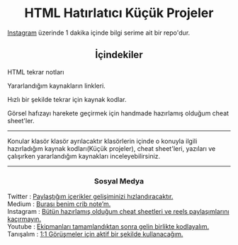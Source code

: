 <h1 align="center"> HTML Hatırlatıcı Küçük Projeler </h1>

<p> <a href="https://www.instagram.com/ozantekindev/">Instagram</a> üzerinde 1 dakika içinde bilgi serime ait bir repo'dur. </p>

<h2 align="center">İçindekiler</h2>

<p>HTML tekrar notları</p>

<p> Yararlandığım kaynakların linkleri.</p>

<p>Hızlı bir şekilde tekrar için kaynak kodlar.</p> 

<p>Görsel hafızayı harekete geçirmek için handmade hazırlamış olduğum cheat sheet'ler. </p> 

<hr/>

<p> Konular klasör klasör ayrılacaktır klasörlerin içinde o konuyla ilgili hazırladığım kaynak kodları(Küçük projeler), cheat sheet'leri, yazıları ve çalışırken yararlandığım kaynakları inceleyebilirsiniz.<p>

<hr/>

<h3 align="center">Sosyal Medya</h3>

<p>
Twitter : <a href="https://twitter.com/ozantekindev"> Paylaştığım içerikler gelişiminizi hızlandıracaktır. </a>
<br>
Medium : <a href="https://medium.com/@ozantekindev">Burası benim crib note’m.</a>
<br>
Instagram : <a href="https://medium.com/@ozantekindev">Bütün hazırlamış olduğum cheat sheetleri ve reels paylaşımlarını kaçırmayın.</a>
<br>
Youtube : <a href="https://www.youtube.com/channel/UC86HNI5ZoebM7zqAVQt6ouw">Ekipmanları tamamlandıktan sonra gelin birlikte kodlayalım.</a>
<br>
Tanışalım : <a href="https://superpeer.com/ozantekin">1:1 Görüşmeler için aktif bir şekilde kullanacağım.</a>
</p>




